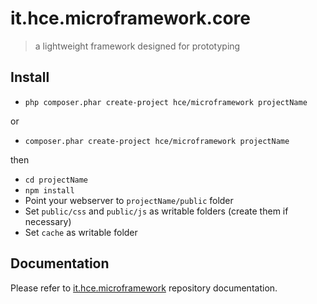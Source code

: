 # it.hce.microframework.core

> a lightweight framework designed for prototyping

## Install

* `php composer.phar create-project hce/microframework projectName`

or

* `composer.phar create-project hce/microframework projectName`

then

* `cd projectName`
* `npm install`
* Point your webserver to `projectName/public` folder
* Set `public/css` and `public/js` as writable folders (create them if necessary)
* Set `cache` as writable folder

## Documentation

Please refer to [it.hce.microframework](https://github.com/HCESrl/it.hce.microframework) repository documentation.
